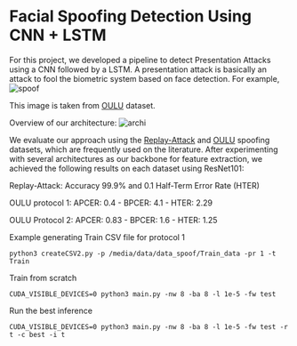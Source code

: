 # Facial Spoofing Detection Using CNN + LSTM

For this project, we developed a pipeline to detect Presentation Attacks using a CNN followed by a LSTM.
A presentation attack is basically an attack to fool the biometric system based on face detection. For example, 
![spoof](https://github.com/RRuschel/Facial-Spoofing-Detection-DL/blob/master/images/oulu.png) 

This image is taken from [OULU](https://ieeexplore.ieee.org/document/7961798) dataset.

Overview of our architecture:
![archi](https://github.com/RRuschel/Facial-Spoofing-Detection-DL/blob/master/images/overview.png)

We evaluate our approach using the [Replay-Attack](https://ieeexplore.ieee.org/document/6313548) and [OULU](https://ieeexplore.ieee.org/document/7961798) spoofing datasets, which are frequently used on the literature.
After experimenting with several architectures as our backbone for feature extraction, we achieved the following results on each dataset using ResNet101:

Replay-Attack:
Accuracy 99.9% and 0.1 Half-Term Error Rate (HTER)

OULU protocol 1:
APCER: 0.4 - BPCER: 4.1 - HTER: 2.29

OULU Protocol 2:
APCER: 0.83 - BPCER: 1.6 - HTER: 1.25


Example generating Train CSV file for protocol 1
```Shell
python3 createCSV2.py -p /media/data/data_spoof/Train_data -pr 1 -t Train
```
Train from scratch 
```Shell
CUDA_VISIBLE_DEVICES=0 python3 main.py -nw 8 -ba 8 -l 1e-5 -fw test
```
Run the best inference 
```Shell
CUDA_VISIBLE_DEVICES=0 python3 main.py -nw 8 -ba 8 -l 1e-5 -fw test -r t -c best -i t
```


